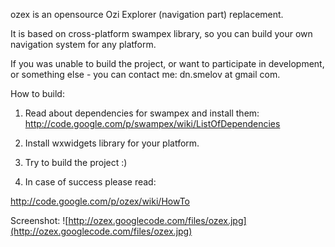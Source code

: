 ozex is an opensource Ozi Explorer (navigation part) replacement.

It is based on cross-platform swampex library, so you can build your
own navigation system for any platform.

If you was unable to build the project, or want to participate in development, or something else -
you can contact me: dn.smelov at gmail com.

How to build:

1. Read about dependencies for swampex and install them:
http://code.google.com/p/swampex/wiki/ListOfDependencies

2. Install wxwidgets library for your platform.

3. Try to build the project :)

4. In case of success please read:

http://code.google.com/p/ozex/wiki/HowTo

Screenshot:
![http://ozex.googlecode.com/files/ozex.jpg](http://ozex.googlecode.com/files/ozex.jpg)